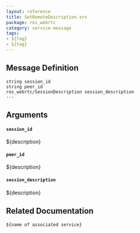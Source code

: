 ```yaml
---
layout: reference
title: SetRemoteDescription.srv
package: ros_webrtc
category: service-message
tags: 
- ${tag}
- ${tag} 
---
```


## Message Definition
```
string session_id
string peer_id
ros_webrtc/SessionDescription session_description
---
```

## Arguments
#### `session_id`
${description}

#### `peer_id`
${description}

#### `session_description`
${description}

## Related Documentation
``${name of associated service}``  
